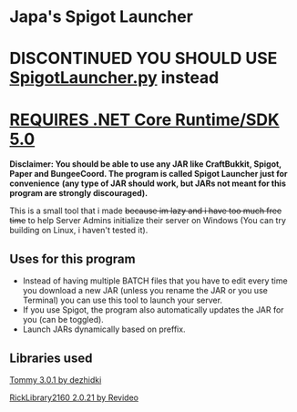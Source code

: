 # Japa's Spigot Launcher

# DISCONTINUED YOU SHOULD USE [SpigotLauncher.py](https://github.com/japa4551/SpigotLauncher.py) instead

# [REQUIRES .NET Core Runtime/SDK 5.0](https://dotnet.microsoft.com/download/dotnet/5.0)

**Disclaimer: You should be able to use any JAR like CraftBukkit, Spigot, Paper and BungeeCoord. The program is called Spigot Launcher just for convenience**
**(any type of JAR should work, but JARs not meant for this program are strongly discouraged).**

This is a small tool that i made ~~because im lazy and i have too much free time~~ to help Server Admins initialize their server on Windows (You can try building on Linux, i haven't tested it).

## Uses for this program
- Instead of having multiple BATCH files that you have to edit every time you download a new JAR (unless you rename the JAR or you use Terminal) you can use this tool to launch your server.
- If you use Spigot, the program also automatically updates the JAR for you (can be toggled).
- Launch JARs dynamically based on preffix.

## Libraries used 
[Tommy 3.0.1 by dezhidki](https://www.nuget.org/packages/Tommy]Tommy)

[RickLibrary2160 2.0.21 by Revideo](https://youtu.be/m1yWUWhamj4)
